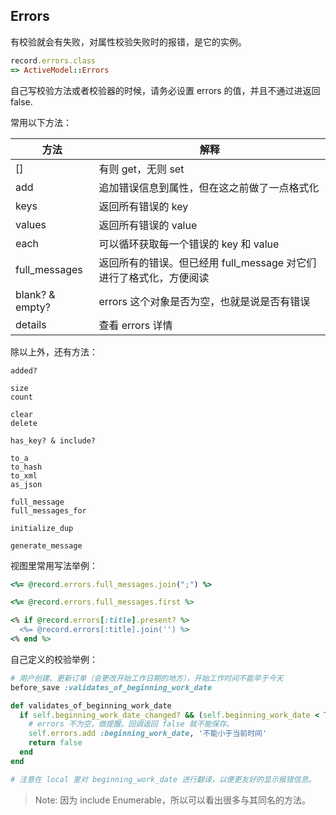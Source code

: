 ## Errors

有校验就会有失败，对属性校验失败时的报错，是它的实例。

```ruby
record.errors.class
=> ActiveModel::Errors
```

自己写校验方法或者校验器的时候，请务必设置 errors 的值，并且不通过进返回 false.

常用以下方法：

| 方法 | 解释 |
|--|--|
| [] | 有则 get，无则 set |
| add | 追加错误信息到属性，但在这之前做了一点格式化 |
|keys| 返回所有错误的 key |
|values| 返回所有错误的 value |
|each| 可以循环获取每一个错误的 key 和 value |
|full_messages| 返回所有的错误。但已经用 full_message 对它们进行了格式化，方便阅读 |
|blank? & empty?| errors 这个对象是否为空，也就是说是否有错误 |
| details | 查看 errors 详情 |

除以上外，还有方法：

```
added?

size
count

clear
delete

has_key? & include?

to_a
to_hash
to_xml
as_json

full_message
full_messages_for

initialize_dup

generate_message
```

视图里常用写法举例：

```ruby
<%= @record.errors.full_messages.join(";") %>

<%= @record.errors.full_messages.first %>
```

```ruby
<% if @record.errors[:title].present? %>
  <%= @record.errors[:title].join('') %>
<% end %>
```

自己定义的校验举例：

```ruby
# 用户创建、更新订单（会更改开始工作日期的地方），开始工作时间不能早于今天
before_save :validates_of_beginning_work_date

def validates_of_beginning_work_date
  if self.beginning_work_date_changed? && (self.beginning_work_date < Time.now.beginning_of_day)
    # errors 不为空，做提醒。回调返回 false 就不能保存。
    self.errors.add :beginning_work_date, '不能小于当前时间'
    return false
  end
end

# 注意在 local 里对 beginning_work_date 进行翻译，以便更友好的显示报错信息。
```

> Note: 因为 include Enumerable，所以可以看出很多与其同名的方法。
